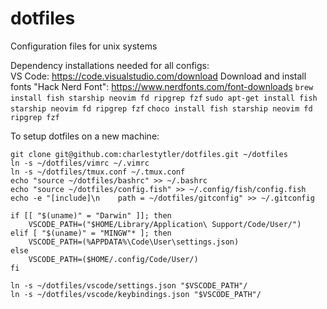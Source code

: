 # dotfiles
Configuration files for unix systems

Dependency installations needed for all configs:  
VS Code: https://code.visualstudio.com/download
Download and install fonts "Hack Nerd Font": https://www.nerdfonts.com/font-downloads
```brew install fish starship neovim fd ripgrep fzf```
```sudo apt-get install fish starship neovim fd ripgrep fzf```
```choco install fish starship neovim fd ripgrep fzf```


To setup dotfiles on a new machine:  
```
git clone git@github.com:charlestytler/dotfiles.git ~/dotfiles
ln -s ~/dotfiles/vimrc ~/.vimrc
ln -s ~/dotfiles/tmux.conf ~/.tmux.conf
echo "source ~/dotfiles/bashrc" >> ~/.bashrc
echo "source ~/dotfiles/config.fish" >> ~/.config/fish/config.fish
echo -e "[include]\n    path = ~/dotfiles/gitconfig" >> ~/.gitconfig

if [[ "$(uname)" = "Darwin" ]]; then
    VSCODE_PATH=("$HOME/Library/Application\ Support/Code/User/")
elif [ "$(uname)" = "MINGW"* ]; then
    VSCODE_PATH=(%APPDATA%\Code\User\settings.json)
else
    VSCODE_PATH=($HOME/.config/Code/User/)
fi

ln -s ~/dotfiles/vscode/settings.json "$VSCODE_PATH"/
ln -s ~/dotfiles/vscode/keybindings.json "$VSCODE_PATH"/

```  


